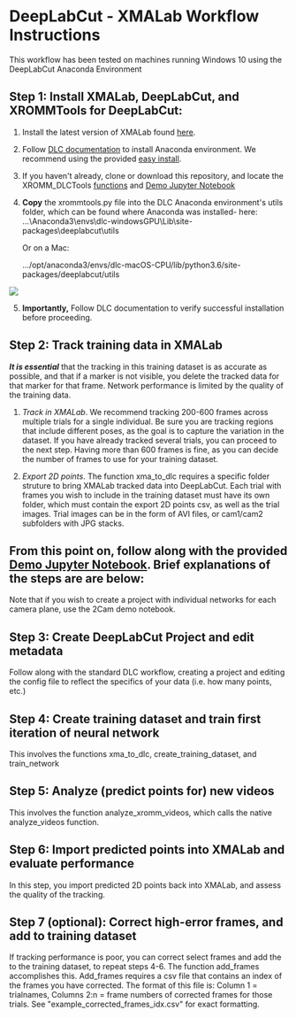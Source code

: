 # DeepLabCut - XMALab Workflow Instructions

This workflow has been tested on machines running Windows 10 using the DeepLabCut Anaconda Environment

## Step 1: Install XMALab, DeepLabCut, and XROMMTools for DeepLabCut: 

1. Install the latest version of XMALab found [here](https://bitbucket.org/xromm/xmalab/).
2. Follow [DLC documentation](https://github.com/AlexEMG/DeepLabCut/blob/master/docs/installation.md) to install Anaconda environment. We recommend using the provided [easy install](https://github.com/AlexEMG/DeepLabCut/blob/master/conda-environments/README.md).
3. If you haven't already, clone or download this repository, and locate the XROMM_DLCTools [functions](/functions/xrommtools.py) and [Demo Jupyter Notebook](XROMM_Pipeline_Demo.ipynb)
4. **Copy** the xrommtools.py file into the DLC Anaconda environment's utils folder, which can be found where Anaconda was installed- here: ...\Anaconda3\envs\dlc-windowsGPU\Lib\site-packages\deeplabcut\utils

      Or on a Mac:

      .../opt/anaconda3/envs/dlc-macOS-CPU/lib/python3.6/site-packages/deeplabcut/utils

![](https://user-images.githubusercontent.com/53494838/74692595-9ccb9080-51ad-11ea-9906-e6b841238ad7.png)

5.  **Importantly,** Follow DLC documentation to verify successful installation before proceeding.

## Step 2: Track training data in XMALab

_**It is essential**_ that the tracking in this training dataset is as accurate as possible, and that if a marker is not visible, you delete the tracked data for that marker for that frame. Network performance is limited by the quality of the training data.

1. *Track in XMALab*. We recommend tracking 200-600 frames across multiple trials for a single individual. Be sure you are tracking regions that include different poses, as the goal is to capture the variation in the dataset. If you have already tracked several trials, you can proceed to the next step. Having more than 600 frames is fine, as you can decide the number of frames to use for your training dataset.



2. *Export 2D points*. The function xma_to_dlc requires a specific folder struture to bring XMALab tracked data into DeepLabCut. Each trial with frames you wish to include in the training dataset must have its own folder, which must contain the export 2D points csv, as well as the trial images. Trial images can be in the form of AVI files, or cam1/cam2 subfolders with JPG stacks.

## From this point on, follow along with the provided [Demo Jupyter Notebook](XROMM_Pipeline_Demo.ipynb). Brief explanations of the steps are are below:

Note that if you wish to create a project with individual networks for each camera plane, use the 2Cam demo notebook.

## Step 3: Create DeepLabCut Project and edit metadata

Follow along with the standard DLC workflow, creating a project and editing the config file to reflect the specifics of your data (i.e. how many points, etc.)

## Step 4: Create training dataset and train first iteration of neural network

This involves the functions xma_to_dlc, create_training_dataset, and train_network

## Step 5: Analyze (predict points for) new videos

This involves the function analyze_xromm_videos, which calls the native analyze_videos function.

## Step 6: Import predicted points into XMALab and evaluate performance

In this step, you import predicted 2D points back into XMALab, and assess the quality of the tracking.

## Step 7 (optional): Correct high-error frames, and add to training dataset 

If tracking performance is poor, you can correct select frames and add the to the training dataset, to repeat steps 4-6.
The function add_frames accomplishes this. Add_frames requires a csv file that contains an index of the frames you have corrected. The format of this file is: Column 1 = trialnames, Columns 2:n = frame numbers of corrected frames for those trials. See "example_corrected_frames_idx.csv" for exact formatting.


